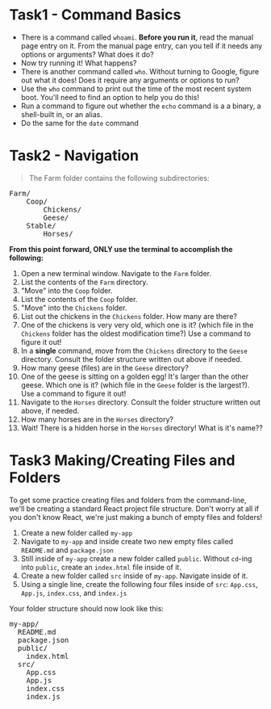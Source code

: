 # Task1 - Command Basics
- There is a command called `whoami`.  **Before you run it**, read the manual page entry on it.  From the manual page entry, can you tell if it needs any options or arguments? What does it do?
- Now try running it! What happens?
- There is another command called `who`.  Without turning to Google, figure out what it does! Does it require any arguments or options to run?
- Use the `who` command to print out the time of the most recent system boot.  You'll need to find an option to help you do this!
- Run a command to figure out whether the `echo` command is a a binary, a shell-built in, or an alias.
- Do the same for  the `date` command

# Task2 - Navigation
>The Farm folder contains the following subdirectories:
<pre>
Farm/
	Coop/ 
		Chickens/
		Geese/
	Stable/
		Horses/
</pre>

**From this point forward, ONLY use the terminal to accomplish the following:**

1. Open a new terminal window. Navigate to the `Farm` folder.
2. List the contents of the `Farm` directory.
3. "Move" into the `Coop` folder.
4. List the contents of the `Coop` folder.
5. "Move" into the `Chickens` folder.
6. List out the chickens in the `Chickens` folder.  How many are there?
7. One of the chickens is very very old, which one is it? (which file in the `Chickens` folder has the oldest modification time?) Use a command to figure it out!
8. In a **single** command, move from the `Chickens` directory to the `Geese` directory.  Consult the folder structure written out above if needed.
9. How many geese (files) are in the `Geese` directory?
10. One of the geese is sitting on a golden egg!  It's larger than the other geese. Which one is it?  (which file in the `Geese` folder is the largest?).  Use a command to figure it out!
11. Navigate to the `Horses` directory.  Consult the folder structure written out above, if needed.
12. How many horses are in the `Horses` directory?
13. Wait! There is a hidden horse in the `Horses` directory! What is it's name??

# Task3 Making/Creating Files and Folders
To get some practice creating files and folders from the command-line, we'll be creating a standard React project file structure.  Don't worry at all if you don't know React, we're just making a bunch of empty files and folders!  

1. Create a new folder called `my-app`
2. Navigate to `my-app` and inside create two new empty files called `README.md` and `package.json`
3. Still inside of `my-app` create a new folder called `public`. Without `cd`-ing into `public`, create an `index.html` file inside of it.
4. Create a new folder called `src` inside of `my-app`.  Navigate inside of it.
5. Using a single line, create the following four files inside of `src`: `App.css`, `App.js`, `index.css`, and `index.js`

Your folder structure should now look like this:
<pre>
my-app/
  README.md
  package.json
  public/
    index.html
  src/
    App.css
    App.js
    index.css
    index.js
    </pre>
